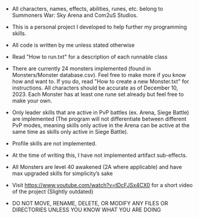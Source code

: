 * All characters, names, effects, abilities, runes, etc. belong to Summoners War: Sky Arena and Com2uS Studios.


* This is a personal project I developed to help further my programming skills.


* All code is written by me unless stated otherwise


* Read "How to run.txt" for a description of each runnable class


* There are currently 24 monsters implemented (found in Monsters/Monster database.csv). Feel free to make more if you know how and want to. 
  If you do, read "How to create a new Monster.txt" for instructions. All characters should be accurate as of December 10, 2023.
  Each Monster has at least one rune set already but feel free to make your own.


* Only leader skills that are active in PvP battles (ex. Arena, Siege Battle) are implemented (The program will not differentiate between different 
  PvP modes, meaning skills only active in the Arena can be active at the same time as skills only active in Siege Battle).


* Profile skills are not implemented.


* At the time of writing this, I have not implemented artifact sub-effects.


* All Monsters are level 40 awakened (2A where applicable) and have max upgraded skills for simplicity’s sake


* Visit https://www.youtube.com/watch?v=tDcFJSx4CX0 for a short video of the project (Slightly outdated)


* DO NOT MOVE, RENAME, DELETE, OR MODIFY ANY FILES OR DIRECTORIES UNLESS YOU KNOW WHAT YOU ARE DOING